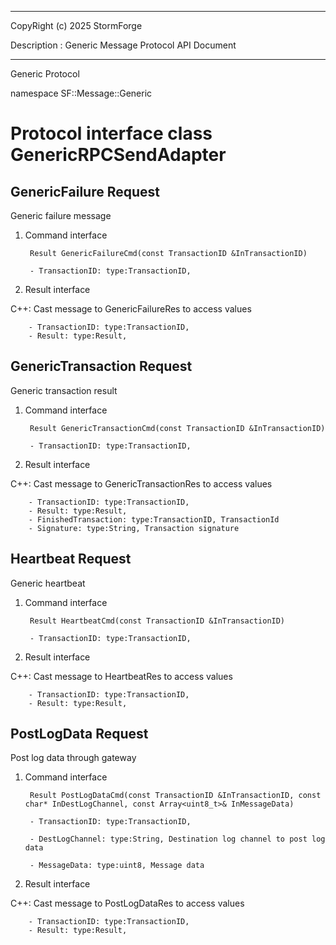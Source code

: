 ﻿***
 
 CopyRight (c) 2025 StormForge
 
 Description : Generic Message Protocol API Document

***



Generic Protocol

namespace SF::Message::Generic


# Protocol interface class GenericRPCSendAdapter
## GenericFailure Request
Generic failure message

1. Command interface

        Result GenericFailureCmd(const TransactionID &InTransactionID)

		- TransactionID: type:TransactionID, 

2. Result interface

C++: Cast message to GenericFailureRes to access values


		- TransactionID: type:TransactionID, 
		- Result: type:Result, 


## GenericTransaction Request
Generic transaction result

1. Command interface

        Result GenericTransactionCmd(const TransactionID &InTransactionID)

		- TransactionID: type:TransactionID, 

2. Result interface

C++: Cast message to GenericTransactionRes to access values


		- TransactionID: type:TransactionID, 
		- Result: type:Result, 
		- FinishedTransaction: type:TransactionID, TransactionId
		- Signature: type:String, Transaction signature


## Heartbeat Request
Generic heartbeat

1. Command interface

        Result HeartbeatCmd(const TransactionID &InTransactionID)

		- TransactionID: type:TransactionID, 

2. Result interface

C++: Cast message to HeartbeatRes to access values


		- TransactionID: type:TransactionID, 
		- Result: type:Result, 


## PostLogData Request
Post log data through gateway

1. Command interface

        Result PostLogDataCmd(const TransactionID &InTransactionID, const char* InDestLogChannel, const Array<uint8_t>& InMessageData)

		- TransactionID: type:TransactionID, 

		- DestLogChannel: type:String, Destination log channel to post log data

		- MessageData: type:uint8, Message data

2. Result interface

C++: Cast message to PostLogDataRes to access values


		- TransactionID: type:TransactionID, 
		- Result: type:Result, 








